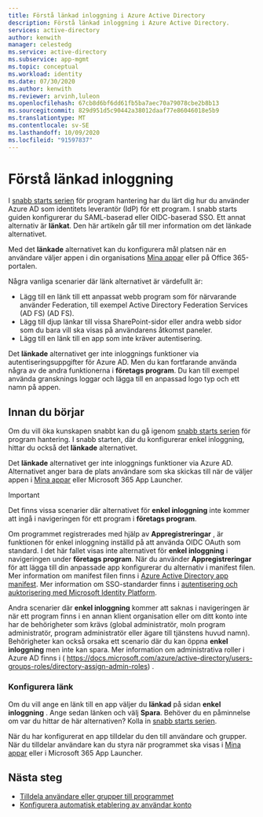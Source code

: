 ```yaml
---
title: Förstå länkad inloggning i Azure Active Directory
description: Förstå länkad inloggning i Azure Active Directory.
services: active-directory
author: kenwith
manager: celestedg
ms.service: active-directory
ms.subservice: app-mgmt
ms.topic: conceptual
ms.workload: identity
ms.date: 07/30/2020
ms.author: kenwith
ms.reviewer: arvinh,luleon
ms.openlocfilehash: 67cb8d6bf6dd61fb5ba7aec70a79078cbe2b8b13
ms.sourcegitcommit: 829d951d5c90442a38012daaf77e86046018e5b9
ms.translationtype: MT
ms.contentlocale: sv-SE
ms.lasthandoff: 10/09/2020
ms.locfileid: "91597837"
---
```

# <a name="understand-linked-sign-on"></a>Förstå länkad inloggning

I [snabb starts serien](view-applications-portal.md) för program hantering har du lärt dig hur du använder Azure AD som identitets leverantör (IdP) för ett program. I snabb starts guiden konfigurerar du SAML-baserad eller OIDC-baserad SSO. Ett annat alternativ är **länkat**. Den här artikeln går till mer information om det länkade alternativet.

Med det **länkade** alternativet kan du konfigurera mål platsen när en användare väljer appen i din organisations [Mina appar](https://myapps.microsoft.com/) eller på Office 365-portalen.

Några vanliga scenarier där länk alternativet är värdefullt är:
- Lägg till en länk till ett anpassat webb program som för närvarande använder Federation, till exempel Active Directory Federation Services (AD FS) (AD FS).
- Lägg till djup länkar till vissa SharePoint-sidor eller andra webb sidor som du bara vill ska visas på användarens åtkomst paneler.
- Lägg till en länk till en app som inte kräver autentisering. 
 
 Det **länkade** alternativet ger inte inloggnings funktioner via autentiseringsuppgifter för Azure AD. Men du kan fortfarande använda några av de andra funktionerna i **företags program**. Du kan till exempel använda gransknings loggar och lägga till en anpassad logo typ och ett namn på appen.

## <a name="before-you-begin"></a>Innan du börjar

Om du vill öka kunskapen snabbt kan du gå igenom [snabb starts serien](view-applications-portal.md) för program hantering. I snabb starten, där du konfigurerar enkel inloggning, hittar du också det **länkade** alternativet. 

Det **länkade** alternativet ger inte inloggnings funktioner via Azure AD. Alternativet anger bara de plats användare som ska skickas till när de väljer appen i [Mina appar](https://myapps.microsoft.com/) eller Microsoft 365 App Launcher.

> [!IMPORTANT] 
> Det finns vissa scenarier där alternativet för **enkel inloggning** inte kommer att ingå i navigeringen för ett program i **företags program**. 
>
> Om programmet registrerades med hjälp av **Appregistreringar** , är funktionen för enkel inloggning inställd på att använda OIDC OAuth som standard. I det här fallet visas inte alternativet för **enkel inloggning** i navigeringen under **företags program**. När du använder **Appregistreringar** för att lägga till din anpassade app konfigurerar du alternativ i manifest filen. Mer information om manifest filen finns i [Azure Active Directory app manifest](https://docs.microsoft.com/azure/active-directory/develop/reference-app-manifest). Mer information om SSO-standarder finns i [autentisering och auktorisering med Microsoft Identity Platform](https://docs.microsoft.com/azure/active-directory/develop/authentication-vs-authorization#authentication-and-authorization-using-microsoft-identity-platform). 
>
> Andra scenarier där **enkel inloggning** kommer att saknas i navigeringen är när ett program finns i en annan klient organisation eller om ditt konto inte har de behörigheter som krävs (global administratör, moln program administratör, program administratör eller ägare till tjänstens huvud namn). Behörigheter kan också orsaka ett scenario där du kan öppna **enkel inloggning** men inte kan spara. Mer information om administrativa roller i Azure AD finns i ( https://docs.microsoft.com/azure/active-directory/users-groups-roles/directory-assign-admin-roles) .

### <a name="configure-link"></a>Konfigurera länk

Om du vill ange en länk till en app väljer du **länkad** på sidan **enkel inloggning** . Ange sedan länken och välj **Spara**. Behöver du en påminnelse om var du hittar de här alternativen? Kolla in [snabb starts serien](view-applications-portal.md).
 
När du har konfigurerat en app tilldelar du den till användare och grupper. När du tilldelar användare kan du styra när programmet ska visas i [Mina appar](https://myapps.microsoft.com/) eller i Microsoft 365 App Launcher.

## <a name="next-steps"></a>Nästa steg

- [Tilldela användare eller grupper till programmet](methods-for-assigning-users-and-groups.md)
- [Konfigurera automatisk etablering av användar konto](../app-provisioning/configure-automatic-user-provisioning-portal.md)
